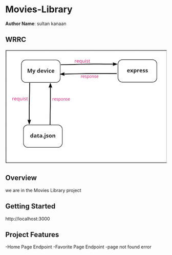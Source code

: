 # Movies-Library

**Author Name**: sultan kanaan

## WRRC
![WRRC](./movieData/webRRC.png)


## Overview
we are in the  Movies Library project

## Getting Started
http://localhost:3000

## Project Features
-Home Page Endpoint
-Favorite Page Endpoint
-page not found error